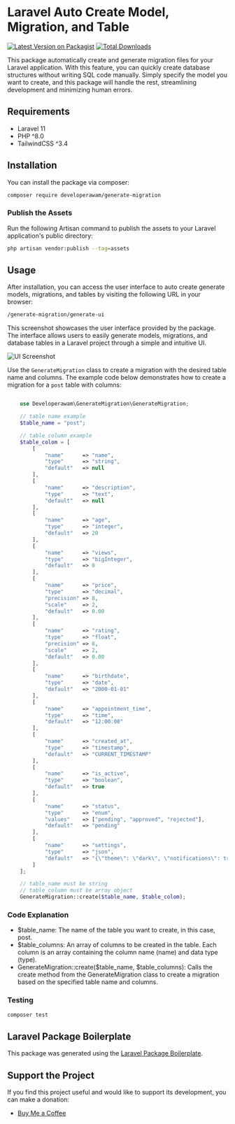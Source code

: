 # Laravel Auto Create Model, Migration, and Table

[![Latest Version on Packagist](https://img.shields.io/packagist/v/developerawam/generate-migration.svg?style=flat-square)](https://packagist.org/packages/developerawam/generate-migration)
[![Total Downloads](https://img.shields.io/packagist/dt/developerawam/generate-migration.svg?style=flat-square)](https://packagist.org/packages/developerawam/generate-migration)

This package automatically create and generate migration files for your Laravel application. With this feature, you can quickly create database structures without writing SQL code manually. Simply specify the model you want to create, and this package will handle the rest, streamlining development and minimizing human errors.

## Requirements

- Laravel 11
- PHP ^8.0
- TailwindCSS ^3.4

## Installation

You can install the package via composer:

```bash
composer require developerawam/generate-migration
```

### Publish the Assets
Run the following Artisan command to publish the assets to your Laravel application's public directory:

```bash
php artisan vendor:publish --tag=assets
```

## Usage

After installation, you can access the user interface to auto create generate models, migrations, and tables by visiting the following URL in your browser:

```bash
/generate-migration/generate-ui
```

This screenshot showcases the user interface provided by the package. The interface allows users to easily generate models, migrations, and database tables in a Laravel project through a simple and intuitive UI.

![UI Screenshot](https://i.ibb.co.com/426SDbn/Screenshot-2024-08-13-082731.png)

Use the `GenerateMigration` class to create a migration with the desired table name and columns. The example code below demonstrates how to create a migration for a `post` table with columns:

```php

    use Developerawam\GenerateMigration\GenerateMigration;

    // table name example
    $table_name = "post";

    // table column example
    $table_colom = [
        [
            "name"      => "name",
            "type"      => "string",
            "default"   => null
        ],
        [
            "name"      => "description",
            "type"      => "text",
            "default"   => null
        ],
        [
            "name"      => "age",
            "type"      => "integer",
            "default"   => 20
        ],
        [
            "name"      => "views",
            "type"      => "bigInteger",
            "default"   => 0
        ],
        [
            "name"      => "price",
            "type"      => "decimal",
            "precision" => 8,
            "scale"     => 2,
            "default"   => 0.00
        ],
        [
            "name"      => "rating",
            "type"      => "float",
            "precision" => 8,
            "scale"     => 2,
            "default"   => 0.00
        ],
        [
            "name"      => "birthdate",
            "type"      => "date",
            "default"   => "2000-01-01"
        ],
        [
            "name"      => "appointment_time",
            "type"      => "time",
            "default"   => "12:00:00"
        ],
        [
            "name"      => "created_at",
            "type"      => "timestamp",
            "default"   => "CURRENT_TIMESTAMP"
        ],
        [
            "name"      => "is_active",
            "type"      => "boolean",
            "default"   => true
        ],
        [
            "name"      => "status",
            "type"      => "enum",
            "values"    => ["pending", "approved", "rejected"],
            "default"   => "pending"
        ],
        [
            "name"      => "settings",
            "type"      => "json",
            "default"   => "{\"theme\": \"dark\", \"notifications\": true}"
        ]
    ];

    // table_name must be string
    // table_column must be array object
    GenerateMigration::create($table_name, $table_colom);

```

### Code Explanation

- $table_name: The name of the table you want to create, in this case, post.
- $table_columns: An array of columns to be created in the table. Each column is an array containing the column name (name) and data type (type).
- GenerateMigration::create($table_name, $table_columns): Calls the create method from the GenerateMigration class to create a migration based on the specified table name and columns.

### Testing

```bash
composer test
```

## Laravel Package Boilerplate

This package was generated using the [Laravel Package Boilerplate](https://laravelpackageboilerplate.com).

## Support the Project

If you find this project useful and would like to support its development, you can make a donation:

- [Buy Me a Coffee](https://trakteer.id/developer_awam/link)


